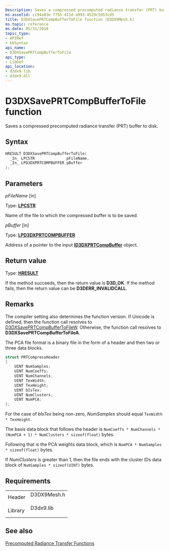 ```yaml
---
Description: Saves a compressed precomputed radiance transfer (PRT) buffer to disk.
ms.assetid: cc94a83e-f755-411d-a993-4529c5d53cd5
title: D3DXSavePRTCompBufferToFile function (D3DX9Mesh.h)
ms.topic: reference
ms.date: 05/31/2018
topic_type: 
- APIRef
- kbSyntax
api_name: 
- D3DXSavePRTCompBufferToFile
api_type: 
- LibDef
api_location: 
- d3dx9.lib
- d3dx9.dll
---
```


# D3DXSavePRTCompBufferToFile function

Saves a compressed precomputed radiance transfer (PRT) buffer to disk.

## Syntax

```cpp
HRESULT D3DXSavePRTCompBufferToFile(
  _In_ LPCSTR              pFileName,
  _In_ LPD3DXPRTCOMPBUFFER pBuffer
);
```

## Parameters

*pFileName* \[in\]

Type: **[LPCSTR](../winprog/windows-data-types.md)**

Name of the file to which the compressed buffer is to be saved.

*pBuffer* \[in\]

Type: **[LPD3DXPRTCOMPBUFFER](id3dxprtcompbuffer.md)**

Address of a pointer to the input [**ID3DXPRTCompBuffer**](id3dxprtcompbuffer.md) object.

## Return value

Type: **[HRESULT](/windows/win32/com/structure-of-com-error-codes)**

If the method succeeds, then the return value is **D3D\_OK**. If the method fails, then the return value can be **D3DERR\_INVALIDCALL**.

## Remarks

The compiler setting also determines the function version. If Unicode is defined, then the function call resolves to [D3DXSavePRTCompBufferToFileW](/windows/win32/direct3d9/d3dxsaveprtcompbuffertofile). Otherwise, the function call resolves to **D3DXSavePRTCompBufferToFileA**.

The PCA file format is a binary file in the form of a header and then two or three data blocks.

```cpp
struct PRTCompressHeader
{
    UINT NumSamples;
    UINT NumCoeffs;
    UINT NumChannels;
    UINT TexWidth;
    UINT TexHeight;
    UINT bIsTex;
    UINT NumClusters;
    UINT NumPCA;
};
```

For the case of *bIsTex* being non-zero, *NumSamples* should equal `TexWidth * TexHeight`.

The basis data block that follows the header is `NumCoeffs * NumChannels * (NumPCA + 1) * NumClusters * sizeof(float)` bytes.

Following that is the PCA weights data block, which is `NumPCA * NumSamples * sizeof(float)` bytes.

If *NumClusters* is greater than 1, then the file ends with the cluster IDs data block of `NumSamples * sizeof(UINT)` bytes.

## Requirements

|                    |                                                                                        |
|--------------------|----------------------------------------------------------------------------------------|
| Header<br/>  | <dl> <dt>D3DX9Mesh.h</dt> </dl> |
| Library<br/> | <dl> <dt>D3dx9.lib</dt> </dl>   |

## See also

[Precomputed Radiance Transfer Functions](dx9-graphics-reference-d3dx-functions-prt.md)

